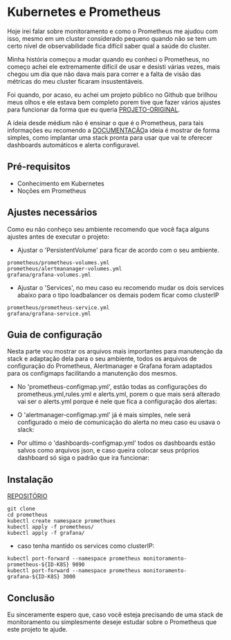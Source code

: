 # Kubernetes e Prometheus

Hoje irei falar sobre monitoramento e como o Prometheus me ajudou com isso, mesmo em um cluster considerado pequeno quando não se tem um certo nível de observabilidade fica difícil saber qual a saúde do cluster.

Minha história começou a mudar quando eu conheci o Prometheus, no começo achei ele extremamente difícil de usar e desisti várias vezes, mais chegou um dia que não dava mais para correr e a falta de visão das métricas do meu cluster ficaram insustentáveis.

Foi quando, por acaso, eu achei um projeto público no Github que brilhou meus olhos e ele estava bem completo porem tive que fazer vários ajustes para funcionar da forma que eu queria [PROJETO-ORIGINAL](https://github.com/do-community/doks-monitoring).

A ideia desde médium não é ensinar o que é o Prometheus, para tais informações eu recomendo a [DOCUMENTAÇÃO](https://prometheus.io/docs/introduction/overview/)a ideia é mostrar de forma simples, como implantar uma stack pronta para usar que vai te oferecer dashboards automáticos e alerta configuravel.

## Pré-requisitos

- Conhecimento em Kubernetes
- Noções em Prometheus


## Ajustes necessários

Como eu não conheço seu ambiente recomendo que você faça alguns ajustes antes de executar o projeto:

- Ajustar o 'PersistentVolume' para ficar de acordo com o seu ambiente.
```
prometheus/prometheus-volumes.yml
prometheus/alertmananager-volumes.yml
grafana/grafana-volumes.yml
```

- Ajustar o 'Services', no meu caso eu recomendo mudar os dois services abaixo para o tipo loadbalancer os demais podem ficar como clusterIP
```
prometheus/prometheus-service.yml
grafana/grafana-service.yml
```

## Guia de configuração

Nesta parte vou mostrar os arquivos mais importantes para manutenção da stack e adaptação dela para o seu ambiente, todos os arquivos de configuração do Prometheus, Alertmanager e Grafana foram adaptados para os configmaps facilitando a manutenção dos mesmos.

- No 'prometheus-configmap.yml', estão todas as configurações do prometheus.yml,rules.yml e alerts.yml, porem o que mais será alterado vai ser o alerts.yml porque é nele que fica a configuração dos alertas:

- O 'alertmanager-configmap.yml' já é mais simples, nele será configurado o meio de comunicação do alerta no meu caso eu usava o slack:

- Por ultimo o 'dashboards-configmap.yml' todos os dashboards estão salvos como arquivos json, e caso queira colocar seus próprios dashboard só siga o padrão que ira funcionar:

## Instalação

[REPOSITÓRIO](https://github.com/gusta095/prometheus)

```
git clone
cd prometheus
kubectl create namespace promethues
kubectl apply -f prometheus/
kubectl apply -f grafana/
```

- caso tenha mantido os services como clusterIP:
```
kubectl port-forward --namespace prometheus monitoramento-prometheus-${ID-K8S} 9090
kubectl port-forward --namespace prometheus monitoramento-grafana-${ID-K8S} 3000
```


## Conclusão

Eu sinceramente espero que, caso você esteja precisando de uma stack de monitoramento  ou simplesmente deseje estudar sobre o Prometheus que este projeto te ajude.

